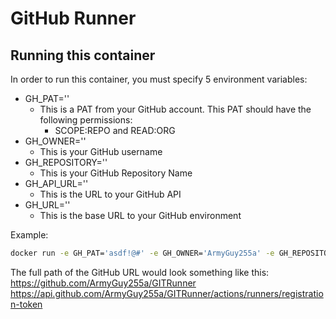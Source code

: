 # GitHub Runner

## Running this container
In order to run this container, you must specify 5 environment variables:
- GH_PAT=''
  - This is a PAT from your GitHub account. This PAT should have the following permissions:
    - SCOPE:REPO and READ:ORG
- GH_OWNER=''
  - This is your GitHub username
- GH_REPOSITORY=''
  - This is your GitHub Repository Name
- GH_API_URL=''
  - This is the URL to your GitHub API
- GH_URL=''
  - This is the base URL to your GitHub environment

Example:
```bash
docker run -e GH_PAT='asdf!@#' -e GH_OWNER='ArmyGuy255a' -e GH_REPOSITORY='GITRunner' -e GH_API_URL='https://api.github.com' -e GH_URL='https://github.com' github-runner:latest
```

The full path of the GitHub URL would look something like this:
https://github.com/ArmyGuy255a/GITRunner
https://api.github.com/ArmyGuy255a/GITRunner/actions/runners/registration-token